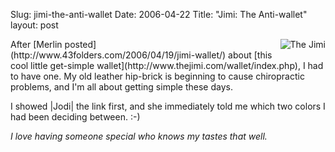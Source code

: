 Slug: jimi-the-anti-wallet
Date: 2006-04-22
Title: "Jimi: The Anti-wallet"
layout: post

<img alt="The Jimi" class="at-xid-6a010534988cd3970b0120a5b36bae970c" id="image2309" src="http://steveivy.typepad.com/.a/6a010534988cd3970b0120a5b36bae970c-pi" style="float: right; margin: 0 0 5px 8px;" />
After [Merlin posted](http://www.43folders.com/2006/04/19/jimi-wallet/) about [this cool little get-simple wallet](http://www.thejimi.com/wallet/index.php), I had to have one. My old leather hip-brick is beginning to cause chiropractic problems, and I&#39;m all about getting simple these days.

I showed |Jodi| the link first, and she immediately told me which two colors I had been deciding between. :-)

*I love having someone special who knows my tastes that well.*
